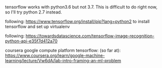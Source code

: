 tensorflow works with python3.6 but not 3.7.  This is difficult to do right now, so I'll try python 2.7 instead.

following: https://www.tensorflow.org/install/pip?lang=python2
to install tensorflow and set up virtualenv

following:
https://towardsdatascience.com/tensorflow-image-recognition-python-api-e35f7d412a70

coursera google compute platform tensorflow:
(so far at):
https://www.coursera.org/learn/google-machine-learning/lecture/Vw6dA/lab-intro-framing-an-ml-problem
